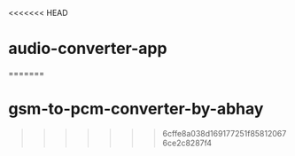 <<<<<<< HEAD
# audio-converter-app
=======
# gsm-to-pcm-converter-by-abhay
>>>>>>> 6cffe8a038d169177251f858120676ce2c8287f4
